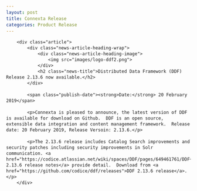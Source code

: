 ```yaml
---
layout: post
title: Connexta Release
categories: Product Release
---
```

		<div class="article">
			<div class="news-article-heading-wrap">
				<div class="news-article-heading-image">
					<img src="images/logo-ddf2.png">
				</div>
				<h2 class="news-title">Distributed Data Framework (DDF) Release 2.13.6 now available.</h2>
			</div>

			<span class="publish-date"><strong>Date:</strong> 20 February 2019</span>

			<p>Connexta is pleased to announce, the latest version of DDF is available for download on Github.  DDF is an open source, extensible data integration and content management framework.  Release date: 20 February 2019, Release Versoin: 2.13.6.</p>

			<p>The 2.13.6 release includes Catalog Search improvements and security patches including security improvements in Solr communication. <a href="https://codice.atlassian.net/wiki/spaces/DDF/pages/649461761/DDF+2.13.6+Release+Notes">DDF 2.13.6 release notes</a> provide detail.  Download from <a href="https://github.com/codice/ddf/releases">DDF 2.13.6 release</a>.  </p>
		</div>